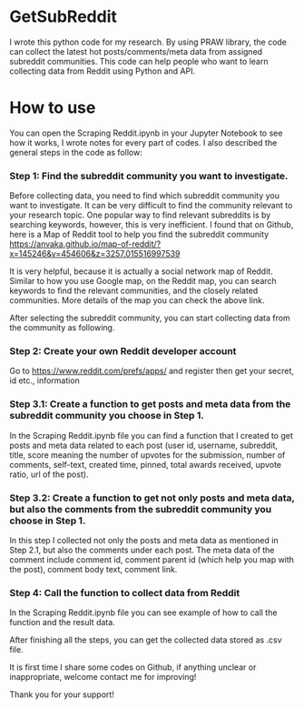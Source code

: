 # GetSubReddit
I wrote this python code for my research. By using PRAW library, the code can collect the latest hot posts/comments/meta data from assigned subreddit communities. This code can help people who want to learn collecting data from Reddit using Python and API.

# How to use
You can open the Scraping Reddit.ipynb in your Jupyter Notebook to see how it works, I wrote notes for every part of codes. I also described the general steps in the code as follow:

### Step 1: Find the subreddit community you want to investigate.
Before collecting data, you need to find which subreddit community you want to investigate. It can be very difficult to find the community relevant to your research topic. One popular way to find relevant subreddits is by searching keywords, however, this is very inefficient. I found that on Github, here is a Map of Reddit tool to help you find the subreddit community https://anvaka.github.io/map-of-reddit/?x=145246&y=454606&z=3257.015516997539

It is very helpful, because it is actually a social network map of Reddit. Similar to how you use Google map, on the Reddit map, you can search keywords to find the relevant communities, and the closely related communities. More details of the map you can check the above link.

After selecting the subreddit community, you can start collecting data from the community as following. 

### Step 2: Create your own Reddit developer account 
Go to https://www.reddit.com/prefs/apps/ and register then get your secret, id etc., information

### Step 3.1: Create a function to get posts and meta data from the subreddit community you choose in Step 1.
In the Scraping Reddit.ipynb file you can find a function that I created to get posts and meta data related to each post (user id, username, subreddit, title, score meaning the number of upvotes for the submission, number of comments, self-text, created time, pinned, total awards received, upvote ratio, url of the post).

### Step 3.2: Create a function to get not only posts and meta data, but also the comments from the subreddit community you choose in Step 1.
In this step I collected not only the posts and meta data as mentioned in Step 2.1, but also the comments under each post. The meta data of the comment include comment id, comment parent id (which help you map with the post), comment body text, comment link.

### Step 4: Call the function to collect data from Reddit
In the Scraping Reddit.ipynb file you can see example of how to call the function and the result data. 

After finishing all the steps, you can get the collected data stored as .csv file.




It is first time I share some codes on Github, if anything unclear or inappropriate, welcome contact me for improving!

Thank you for your support!
